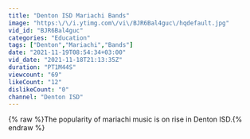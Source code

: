 ```yaml
---
title: "Denton ISD Mariachi Bands"
image: "https:\/\/i.ytimg.com\/vi\/BJR6Bal4guc\/hqdefault.jpg"
vid_id: "BJR6Bal4guc"
categories: "Education"
tags: ["Denton","Mariachi","Bands"]
date: "2021-11-19T08:54:34+03:00"
vid_date: "2021-11-18T21:13:35Z"
duration: "PT1M44S"
viewcount: "69"
likeCount: "12"
dislikeCount: "0"
channel: "Denton ISD"
---
```

{% raw %}The popularity of mariachi music is on rise in Denton ISD.{% endraw %}
